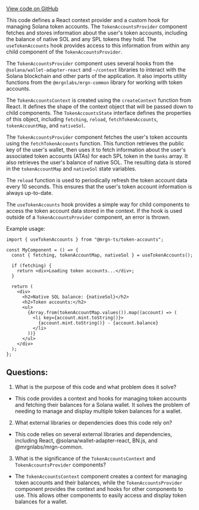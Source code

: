 [View code on GitHub](https://github.com/mrgnlabs/mrgn-ts/apps/marginfi-v2-ui/src/context/TokenAccounts.tsx)

This code defines a React context provider and a custom hook for managing Solana token accounts. The `TokenAccountsProvider` component fetches and stores information about the user's token accounts, including the balance of native SOL and any SPL tokens they hold. The `useTokenAccounts` hook provides access to this information from within any child component of the `TokenAccountsProvider`.

The `TokenAccountsProvider` component uses several hooks from the `@solana/wallet-adapter-react` and `~/context` libraries to interact with the Solana blockchain and other parts of the application. It also imports utility functions from the `@mrgnlabs/mrgn-common` library for working with token accounts.

The `TokenAccountsContext` is created using the `createContext` function from React. It defines the shape of the context object that will be passed down to child components. The `TokenAccountsState` interface defines the properties of this object, including `fetching`, `reload`, `fetchTokenAccounts`, `tokenAccountMap`, and `nativeSol`.

The `TokenAccountsProvider` component fetches the user's token accounts using the `fetchTokenAccounts` function. This function retrieves the public key of the user's wallet, then uses it to fetch information about the user's associated token accounts (ATAs) for each SPL token in the `banks` array. It also retrieves the user's balance of native SOL. The resulting data is stored in the `tokenAccountMap` and `nativeSol` state variables.

The `reload` function is used to periodically refresh the token account data every 10 seconds. This ensures that the user's token account information is always up-to-date.

The `useTokenAccounts` hook provides a simple way for child components to access the token account data stored in the context. If the hook is used outside of a `TokenAccountsProvider` component, an error is thrown.

Example usage:

```
import { useTokenAccounts } from "@mrgn-ts/token-accounts";

const MyComponent = () => {
  const { fetching, tokenAccountMap, nativeSol } = useTokenAccounts();

  if (fetching) {
    return <div>Loading token accounts...</div>;
  }

  return (
    <div>
      <h2>Native SOL balance: {nativeSol}</h2>
      <h2>Token accounts:</h2>
      <ul>
        {Array.from(tokenAccountMap.values()).map((account) => (
          <li key={account.mint.toString()}>
            {account.mint.toString()} - {account.balance}
          </li>
        ))}
      </ul>
    </div>
  );
};
```

## Questions:

1.  What is the purpose of this code and what problem does it solve?

- This code provides a context and hooks for managing token accounts and fetching their balances for a Solana wallet. It solves the problem of needing to manage and display multiple token balances for a wallet.

2. What external libraries or dependencies does this code rely on?

- This code relies on several external libraries and dependencies, including React, @solana/wallet-adapter-react, BN.js, and @mrgnlabs/mrgn-common.

3. What is the significance of the `TokenAccountsContext` and `TokenAccountsProvider` components?

- The `TokenAccountsContext` component creates a context for managing token accounts and their balances, while the `TokenAccountsProvider` component provides the context and hooks for other components to use. This allows other components to easily access and display token balances for a wallet.

